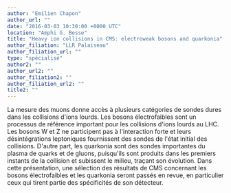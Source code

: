 ```yaml
---
author: "Emilien Chapon"
author_url: ""
date: "2016-03-03 10:30:00 +0000 UTC"
location: "Amphi G. Besse"
title: "Heavy ion collisions in CMS: electroweak bosons and quarkonia"
author_filiation: "LLR Palaiseau"
author_filiation_url: ""
type: "spécialisé"
author2: ""
author_url2: ""
author_filiation2: ""
author_filiation_url2: ""
title2: ""
---
```

La mesure des muons donne accès à plusieurs catégories de sondes dures dans les collisions d'ions lourds. Les bosons électrofaibles sont un processus de référence important pour les collisions d'ions lourds au LHC. Les bosons W et Z ne participent pas à l'interaction forte et leurs désintégrations leptoniques fournissent des sondes de l'état initial des collisions. D'autre part, les quarkonia sont des sondes importantes du plasma de quarks et de gluons, puisqu'ils sont produits dans les premiers instants de la collision et subissent le milieu, traçant son évolution. Dans cette présentation, une sélection des résultats de CMS concernant les bosons électrofaibles et les quarkonia seront passés en revue, en particulier ceux qui tirent partie des spécificités de son détecteur.
